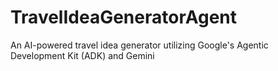 # TravelIdeaGeneratorAgent
An AI-powered travel idea generator utilizing Google's Agentic Development Kit (ADK) and Gemini
